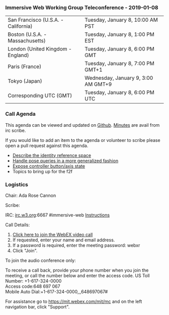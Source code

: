
### Immersive Web Working Group Teleconference - 2019-01-08

<table>
<tr><td> San Francisco (U.S.A. - California) <td> Tuesday, January 8, 10:00 AM PST
<tr><td> Boston (U.S.A. - Massachusetts) <td> Tuesday, January 8, 1:00 PM EST
<tr><td> London (United Kingdom - England) <td> Tuesday, January 8, 6:00 PM GMT
<tr><td> Paris (France) <td> Tuesday, January 8, 7:00 PM GMT+1
<tr><td> Tokyo (Japan) <td> Wednesday, January 9, 3:00 AM GMT+9
<tr><td> Corresponding UTC (GMT) <td> Tuesday, January 8, 6:00 PM UTC
</table>

### Call Agenda

This agenda can be viewed and updated on [Github](https://github.com/immersive-web/administrivia/blob/master/meetings/wg/2019-01-08-Immersive_Web_Working_Group_Teleconference-agenda.md).
[Minutes](https://www.w3.org/2019/01/08-immersive-web-minutes.html) are avail from irc scribe.

If you would like to add an item to the agenda or volunteer to scribe please open a pull request against this agenda.

* [Describe the identity reference space](https://github.com/immersive-web/webxr/pull/459)
* [Handle pose queries in a more generalized fashion](https://github.com/immersive-web/webxr/pull/460)
* [Expose controller button/axis state](https://github.com/immersive-web/webxr/pull/462)
* Topics to bring up for the f2f

### Logistics

Chair: Ada Rose Cannon

Scribe:

IRC: [irc.w3.org](http://irc.w3.org/):6667 #immersive-web [Instructions](https://github.com/immersive-web/administrivia/blob/master/IRC.md)

Call Details:

1. [Click here to join the WebEX video call](https://mit.webex.com/mit/j.php?MTID=mfb8383ef0796cd6999844e1626d7fee6)
2. If requested, enter your name and email address.
3. If a password is required, enter the meeting password: webxr
4. Click "Join".

To join the audio conference only: 

To receive a call back, provide your phone number when you join the meeting, or call the number below and enter the access code.
US Toll Number: +1-617-324-0000  
Access code:648 697 067  
Mobile Auto Dial:+1-617-324-0000,,,648697067#

For assistance go to https://mit.webex.com/mit/mc  and on the left navigation bar, click "Support".
          

